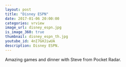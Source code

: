 ```yaml
---
layout: post
title: "Disney ESPN"
date: 2017-01-06 20:00:00
categories: vrview
image_url: disney_espn.jpg
is_image_360: true
thumbnail: disney_espn_th.jpg
youtube_id: 4nI7GHJiwUA
description: Disney ESPN.
---
```

Amazing games and dinner with Steve from Pocket Radar.
